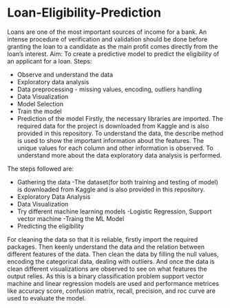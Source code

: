 # Loan-Eligibility-Prediction

Loans are one of the most important sources of income for a bank. An intense procedure of verification and validation should be done before granting the loan to a candidate as the main profit comes directly from the loan’s interest.
Aim: To create a predictive model to predict the eligibility of an applicant for a loan.
Steps: 
- Observe and understand the data
- Exploratory data analysis
- Data preprocessing - missing values, encoding, outliers handling
- Data Visualization
- Model Selection
- Train the model
- Prediction of the model
Firstly, the necessary libraries are imported. The required data for the project is downloaded from Kaggle and is also provided in this repository. To understand the data, the describe method is used to show the important information about the features. The unique values for each column and other information is observed. 
To understand more about the data exploratory data analysis is performed.



The steps followed are:
- Gathering the data
 -The dataset(for both training and testing of model) is downloaded from Kaggle and is also provided in this repository.
- Exploratory Data Analysis
- Data Visualization
- Try different machine learning models
 -Logistic Regression, Support vector machine
-Traing the ML Model
- Predicting the eligibility

For cleaning the data so that it is reliable, firstly import the required packages. Then keenly understand the data and the relation between different features of the data. Then clean the data by filling the null values, encoding the categorical data, dealing with outliers. And once the data is clean different visualizations are observed to see on what features the output relies. 
As this is a binary classification problem support vector machine and linear regression models are used and performance metrices like accuracy score, confusion matrix, recall, precision, and roc curve are used to evaluate the model.
